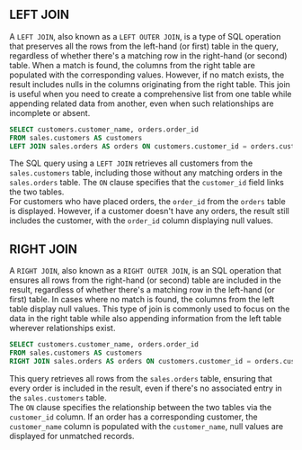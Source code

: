 
## LEFT JOIN

A `LEFT JOIN`, also known as a `LEFT OUTER JOIN`, is a type of SQL operation that preserves all the rows from the left-hand (or first) table in the query, regardless of whether there's a matching row in the right-hand (or second) table.
When a match is found, the columns from the right table are populated with the corresponding values. However, if no match exists, the result includes nulls in the columns originating from the right table. 
This join is useful when you need to create a comprehensive list from one table while appending related data from another, even when such relationships are incomplete or absent. 

```sql
SELECT customers.customer_name, orders.order_id
FROM sales.customers AS customers
LEFT JOIN sales.orders AS orders ON customers.customer_id = orders.customer_id;
```

The SQL query using a `LEFT JOIN` retrieves all customers from the `sales.customers` table, including those without any matching orders in the `sales.orders` table. The `ON` clause specifies that the `customer_id` field links the two tables.  
For customers who have placed orders, the `order_id` from the `orders` table is displayed. However, if a customer doesn't have any orders, the result still includes the customer, with the `order_id` column displaying null values.  


## RIGHT JOIN

A `RIGHT JOIN`, also known as a `RIGHT OUTER JOIN`, is an SQL operation that ensures all rows from the right-hand (or second) table are included in the result, regardless of whether there's a matching row in the left-hand (or first) table. 
In cases where no match is found, the columns from the left table display null values.
This type of join is commonly used to focus on the data in the right table while also appending information from the left table wherever relationships exist.


```sql
SELECT customers.customer_name, orders.order_id
FROM sales.customers AS customers
RIGHT JOIN sales.orders AS orders ON customers.customer_id = orders.customer_id;
```

This query retrieves all rows from the `sales.orders` table, ensuring that every order is included in the result, even if there's no associated entry in the `sales.customers` table.  
The `ON` clause specifies the relationship between the two tables via the `customer_id` column. If an order has a corresponding customer, the `customer_name` column is populated with the `customer_name`, null values are displayed for unmatched records.  
